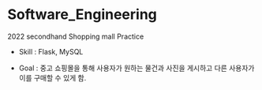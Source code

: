 # Software_Engineering
2022 secondhand Shopping mall Practice

- Skill : Flask, MySQL

- Goal : 중고 쇼핑몰을 통해 사용자가 원하는 물건과 사진을 게시하고 다른 사용자가 이를 구매할 수 있게 함.
